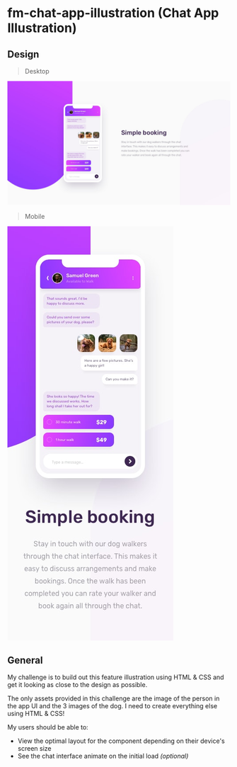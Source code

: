 # fm-chat-app-illustration (Chat App Illustration)

## Design

> Desktop

![Desktop Design](./design/desktop-design.jpg)

> Mobile

![Mobile Design](./design/mobile-design.jpg)

## General

My challenge is to build out this feature illustration using HTML & CSS and get it looking as close to the design as possible.

The only assets provided in this challenge are the image of the person in the app UI and the 3 images of the dog. I need to create everything else using HTML & CSS!

My users should be able to:

- View the optimal layout for the component depending on their device's screen size
- See the chat interface animate on the initial load *(optional)*